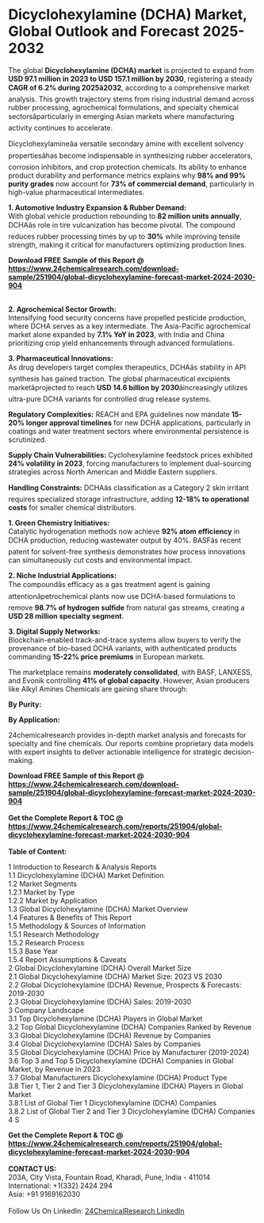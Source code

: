 <h1>Dicyclohexylamine (DCHA) Market, Global Outlook and Forecast 2025-2032</h1><p>The global <strong>Dicyclohexylamine (DCHA) market</strong> is projected to expand from <strong>USD 97.1 million in 2023 to USD 157.1 million by 2030</strong>, registering a steady <strong>CAGR of 6.2% during 2025â2032</strong>, according to a comprehensive market analysis. This growth trajectory stems from rising industrial demand across rubber processing, agrochemical formulations, and specialty chemical sectorsâparticularly in emerging Asian markets where manufacturing activity continues to accelerate.</p><p>Dicyclohexylamineâa versatile secondary amine with excellent solvency propertiesâhas become indispensable in synthesizing rubber accelerators, corrosion inhibitors, and crop protection chemicals. Its ability to enhance product durability and performance metrics explains why <strong>98% and 99% purity grades</strong> now account for <strong>73% of commercial demand</strong>, particularly in high-value pharmaceutical intermediates.</p><p><strong>1. Automotive Industry Expansion &amp; Rubber Demand:</strong><br>
With global vehicle production rebounding to <strong>82 million units annually</strong>, DCHAâs role in tire vulcanization has become pivotal. The compound reduces rubber processing times by up to <strong>30%</strong> while improving tensile strength, making it critical for manufacturers optimizing production lines.</p><div><b>Download FREE Sample of this Report @ 
            <a href="https://www.24chemicalresearch.com/download-sample/251904/global-dicyclohexylamine-forecast-market-2024-2030-904">
            https://www.24chemicalresearch.com/download-sample/251904/global-dicyclohexylamine-forecast-market-2024-2030-904</a></b></div><br><p><strong>2. Agrochemical Sector Growth:</strong><br>
Intensifying food security concerns have propelled pesticide production, where DCHA serves as a key intermediate. The Asia-Pacific agrochemical market alone expanded by <strong>7.1% YoY in 2023</strong>, with India and China prioritizing crop yield enhancements through advanced formulations.</p><p><strong>3. Pharmaceutical Innovations:</strong><br>
As drug developers target complex therapeutics, DCHAâs stability in API synthesis has gained traction. The global pharmaceutical excipients marketâprojected to reach <strong>USD 14.6 billion by 2030</strong>âincreasingly utilizes ultra-pure DCHA variants for controlled drug release systems.</p><p><strong>Regulatory Complexities:</strong> REACH and EPA guidelines now mandate <strong>15-20% longer approval timelines</strong> for new DCHA applications, particularly in coatings and water treatment sectors where environmental persistence is scrutinized.</p><p><strong>Supply Chain Vulnerabilities:</strong> Cyclohexylamine feedstock prices exhibited <strong>24% volatility in 2023</strong>, forcing manufacturers to implement dual-sourcing strategies across North American and Middle Eastern suppliers.</p><p><strong>Handling Constraints:</strong> DCHAâs classification as a Category 2 skin irritant requires specialized storage infrastructure, adding <strong>12-18% to operational costs</strong> for smaller chemical distributors.</p><p><strong>1. Green Chemistry Initiatives:</strong><br>
Catalytic hydrogenation methods now achieve <strong>92% atom efficiency</strong> in DCHA production, reducing wastewater output by 40%. BASFâs recent patent for solvent-free synthesis demonstrates how process innovations can simultaneously cut costs and environmental impact.</p><p><strong>2. Niche Industrial Applications:</strong><br>
The compoundâs efficacy as a gas treatment agent is gaining attentionâpetrochemical plants now use DCHA-based formulations to remove <strong>98.7% of hydrogen sulfide</strong> from natural gas streams, creating a <strong>USD 28 million specialty segment</strong>.</p><p><strong>3. Digital Supply Networks:</strong><br>
Blockchain-enabled track-and-trace systems allow buyers to verify the provenance of bio-based DCHA variants, with authenticated products commanding <strong>15-22% price premiums</strong> in European markets.</p><p>The marketplace remains <strong>moderately consolidated</strong>, with BASF, LANXESS, and Evonik controlling <strong>41% of global capacity</strong>. However, Asian producers like Alkyl Amines Chemicals are gaining share through:</p><p><strong>By Purity:</strong></p><p><strong>By Application:</strong></p><p>24chemicalresearch provides in-depth market analysis and forecasts for specialty and fine chemicals. Our reports combine proprietary data models with expert insights to deliver actionable intelligence for strategic decision-making.</p><div><b>Download FREE Sample of this Report @ 
            <a href="https://www.24chemicalresearch.com/download-sample/251904/global-dicyclohexylamine-forecast-market-2024-2030-904">
            https://www.24chemicalresearch.com/download-sample/251904/global-dicyclohexylamine-forecast-market-2024-2030-904</a></b></div><br><div><b>Get the Complete Report & TOC @ 
            <a href="https://www.24chemicalresearch.com/reports/251904/global-dicyclohexylamine-forecast-market-2024-2030-904">
            https://www.24chemicalresearch.com/reports/251904/global-dicyclohexylamine-forecast-market-2024-2030-904</a></b></div><br>
            <b>Table of Content:</b><p>1 Introduction to Research & Analysis Reports<br />
    1.1 Dicyclohexylamine (DCHA) Market Definition<br />
    1.2 Market Segments<br />
        1.2.1 Market by Type<br />
        1.2.2 Market by Application<br />
    1.3 Global Dicyclohexylamine (DCHA) Market Overview<br />
    1.4 Features & Benefits of This Report<br />
    1.5 Methodology & Sources of Information<br />
        1.5.1 Research Methodology<br />
        1.5.2 Research Process<br />
        1.5.3 Base Year<br />
        1.5.4 Report Assumptions & Caveats<br />
2 Global Dicyclohexylamine (DCHA) Overall Market Size<br />
    2.1 Global Dicyclohexylamine (DCHA) Market Size: 2023 VS 2030<br />
    2.2 Global Dicyclohexylamine (DCHA) Revenue, Prospects & Forecasts: 2019-2030<br />
    2.3 Global Dicyclohexylamine (DCHA) Sales: 2019-2030<br />
3 Company Landscape<br />
    3.1 Top Dicyclohexylamine (DCHA) Players in Global Market<br />
    3.2 Top Global Dicyclohexylamine (DCHA) Companies Ranked by Revenue<br />
    3.3 Global Dicyclohexylamine (DCHA) Revenue by Companies<br />
    3.4 Global Dicyclohexylamine (DCHA) Sales by Companies<br />
    3.5 Global Dicyclohexylamine (DCHA) Price by Manufacturer (2019-2024)<br />
    3.6 Top 3 and Top 5 Dicyclohexylamine (DCHA) Companies in Global Market, by Revenue in 2023<br />
    3.7 Global Manufacturers Dicyclohexylamine (DCHA) Product Type<br />
    3.8 Tier 1, Tier 2 and Tier 3 Dicyclohexylamine (DCHA) Players in Global Market<br />
        3.8.1 List of Global Tier 1 Dicyclohexylamine (DCHA) Companies<br />
        3.8.2 List of Global Tier 2 and Tier 3 Dicyclohexylamine (DCHA) Companies<br />
4 S</p><div><b>Get the Complete Report & TOC @ 
            <a href="https://www.24chemicalresearch.com/reports/251904/global-dicyclohexylamine-forecast-market-2024-2030-904">
            https://www.24chemicalresearch.com/reports/251904/global-dicyclohexylamine-forecast-market-2024-2030-904</a></b></div><br><b>CONTACT US:</b><br>
            203A, City Vista, Fountain Road, Kharadi, Pune, India - 411014<br>
            International: +1(332) 2424 294<br>
            Asia: +91 9169162030 <br><br>
            Follow Us On LinkedIn: <a href="https://www.linkedin.com/company/24chemicalresearch/">24ChemicalResearch LinkedIn</a>